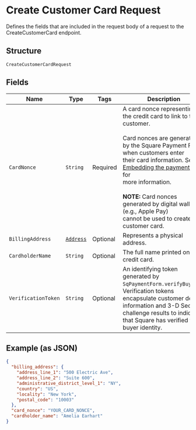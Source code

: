 
# Create Customer Card Request

Defines the fields that are included in the request body of a request
to the CreateCustomerCard endpoint.

## Structure

`CreateCustomerCardRequest`

## Fields

| Name | Type | Tags | Description | Getter |
|  --- | --- | --- | --- | --- |
| `CardNonce` | `String` | Required | A card nonce representing the credit card to link to the customer.<br><br>Card nonces are generated by the Square Payment Form when customers enter<br>their card information. See<br>[Embedding the payment form](https://developer.squareup.com/docs/payment-form/payment-form-walkthrough) for<br>more information.<br><br>__NOTE:__ Card nonces generated by digital wallets (e.g., Apple Pay)<br>cannot be used to create a customer card. | String getCardNonce() |
| `BillingAddress` | [`Address`](/doc/models/address.md) | Optional | Represents a physical address. | Address getBillingAddress() |
| `CardholderName` | `String` | Optional | The full name printed on the credit card. | String getCardholderName() |
| `VerificationToken` | `String` | Optional | An identifying token generated by `SqPaymentForm.verifyBuyer()`.<br>Verification tokens encapsulate customer device information and 3-D Secure<br>challenge results to indicate that Square has verified the buyer identity. | String getVerificationToken() |

## Example (as JSON)

```json
{
  "billing_address": {
    "address_line_1": "500 Electric Ave",
    "address_line_2": "Suite 600",
    "administrative_district_level_1": "NY",
    "country": "US",
    "locality": "New York",
    "postal_code": "10003"
  },
  "card_nonce": "YOUR_CARD_NONCE",
  "cardholder_name": "Amelia Earhart"
}
```

